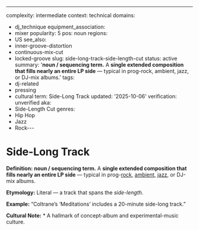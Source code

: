 ---
complexity: intermediate
context: technical
domains:
- dj_technique
equipment_association:
- mixer
popularity: 5
pos: noun
regions:
- US
see_also:
- inner-groove-distortion
- continuous-mix-cut
- locked-groove
slug: side-long-track-side-length-cut
status: active
summary: '**noun / sequencing term.** A **single extended composition that fills nearly
  an entire LP side** — typical in prog-rock, ambient, jazz, or DJ-mix albums.'
tags:
- dj-related
- pressing
- cultural
term: Side-Long Track
updated: '2025-10-06'
verification: unverified
aka:
- Side-Length Cut
genres:
- Hip Hop
- Jazz
- Rock---

# Side-Long Track

**Definition:** **noun / sequencing term.** A **single extended composition that fills nearly an entire LP side** — typical in prog-[rock](../r/rock.md), [ambient](../a/ambient.md), [jazz](../j/jazz.md), or DJ-mix albums.

**Etymology:** Literal — a track that spans the *side-length*.

**Example:** “Coltrane’s ‘Meditations’ includes a 20-minute side-long track.”

**Cultural Note:** * A hallmark of concept-album and experimental-music culture.

